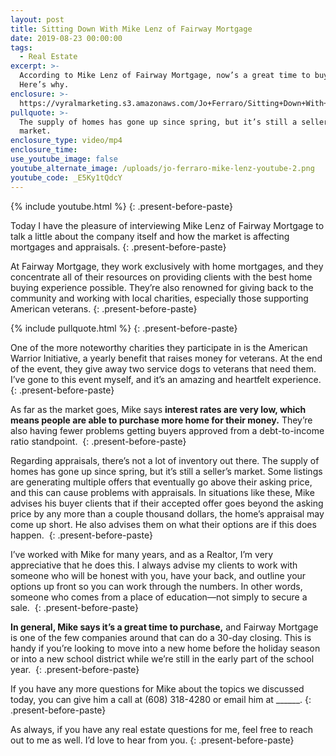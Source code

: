 ```yaml
---
layout: post
title: Sitting Down With Mike Lenz of Fairway Mortgage
date: 2019-08-23 00:00:00
tags:
  - Real Estate
excerpt: >-
  According to Mike Lenz of Fairway Mortgage, now’s a great time to buy a home.
  Here’s why.
enclosure: >-
  https://vyralmarketing.s3.amazonaws.com/Jo+Ferraro/Sitting+Down+With+Mike+Lenz+of+Fairway+Mortgage.mp4
pullquote: >-
  The supply of homes has gone up since spring, but it’s still a seller’s
  market.
enclosure_type: video/mp4
enclosure_time:
use_youtube_image: false
youtube_alternate_image: /uploads/jo-ferraro-mike-lenz-youtube-2.png
youtube_code: _E5Ky1tQdcY
---
```


{% include youtube.html %}
{: .present-before-paste}

Today I have the pleasure of interviewing Mike Lenz of Fairway Mortgage to talk a little about the company itself and how the market is affecting mortgages and appraisals.
{: .present-before-paste}

At Fairway Mortgage, they work exclusively with home mortgages, and they concentrate all of their resources on providing clients with the best home buying experience possible. They’re also renowned for giving back to the community and working with local charities, especially those supporting American veterans.
{: .present-before-paste}

{% include pullquote.html %}
{: .present-before-paste}

One of the more noteworthy charities they participate in is the American Warrior Initiative, a yearly benefit that raises money for veterans. At the end of the event, they give away two service dogs to veterans that need them. I’ve gone to this event myself, and it’s an amazing and heartfelt experience.&nbsp;
{: .present-before-paste}

As far as the market goes, Mike says **interest rates are very low, which means people are able to purchase more home for their money.** They’re also having fewer problems getting buyers approved from a debt-to-income ratio standpoint.&nbsp;
{: .present-before-paste}

Regarding appraisals, there’s not a lot of inventory out there. The supply of homes has gone up since spring, but it’s still a seller’s market. Some listings are generating multiple offers that eventually go above their asking price, and this can cause problems with appraisals. In situations like these, Mike advises his buyer clients that if their accepted offer goes beyond the asking price by any more than a couple thousand dollars, the home’s appraisal may come up short. He also advises them on what their options are if this does happen.&nbsp;
{: .present-before-paste}

I’ve worked with Mike for many years, and as a Realtor, I’m very appreciative that he does this. I always advise my clients to work with someone who will be honest with you, have your back, and outline your options up front so you can work through the numbers. In other words, someone who comes from a place of education—not simply to secure a sale.&nbsp;
{: .present-before-paste}

**In general, Mike says it’s a great time to purchase,** and Fairway Mortgage is one of the few companies around that can do a 30-day closing. This is handy if you’re looking to move into a new home before the holiday season or into a new school district while we’re still in the early part of the school year.&nbsp;
{: .present-before-paste}

If you have any more questions for Mike about the topics we discussed today, you can give him a call at (608) 318-4280 or email him at \_\_\_\_\_\_.
{: .present-before-paste}

As always, if you have any real estate questions for me, feel free to reach out to me as well. I’d love to hear from you.
{: .present-before-paste}